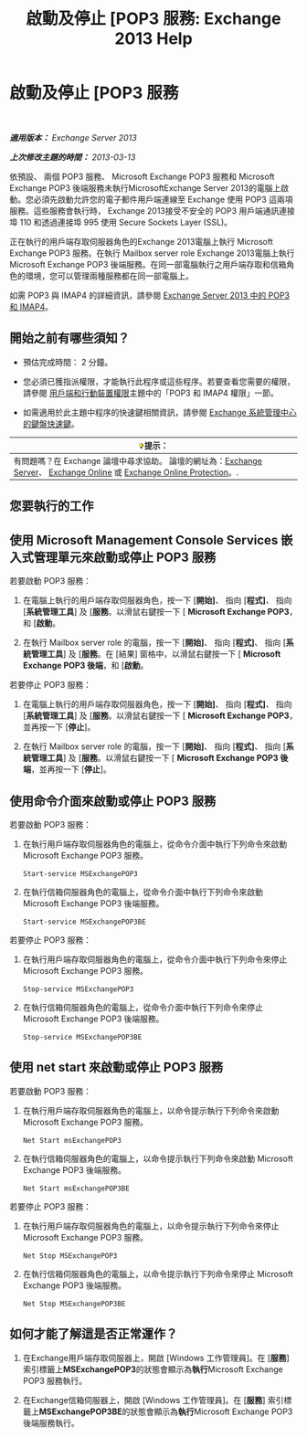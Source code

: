 ﻿---
title: '啟動及停止 [POP3 服務: Exchange 2013 Help'
TOCTitle: 啟動及停止 [POP3 服務
ms:assetid: 3d543921-d8c9-4d4b-99a1-82446b585ceb
ms:mtpsurl: https://technet.microsoft.com/zh-tw/library/Aa997475(v=EXCHG.150)
ms:contentKeyID: 50472930
ms.date: 05/21/2018
mtps_version: v=EXCHG.150
ms.translationtype: MT
---

# 啟動及停止 \[POP3 服務

 

_**適用版本：** Exchange Server 2013_

_**上次修改主題的時間：** 2013-03-13_

依預設、 兩個 POP3 服務、 Microsoft Exchange POP3 服務和 Microsoft Exchange POP3 後端服務未執行MicrosoftExchange Server 2013的電腦上啟動。您必須先啟動允許您的電子郵件用戶端連線至 Exchange 使用 POP3 這兩項服務。這些服務會執行時， Exchange 2013接受不安全的 POP3 用戶端通訊連接埠 110 和透過連接埠 995 使用 Secure Sockets Layer (SSL)。

正在執行的用戶端存取伺服器角色的Exchange 2013電腦上執行 Microsoft Exchange POP3 服務。在執行 Mailbox server role Exchange 2013電腦上執行 Microsoft Exchange POP3 後端服務。在同一部電腦執行之用戶端存取和信箱角色的環境，您可以管理兩種服務都在同一部電腦上。

如需 POP3 與 IMAP4 的詳細資訊，請參閱 [Exchange Server 2013 中的 POP3 和 IMAP4](pop3-and-imap4-in-exchange-server-2013-exchange-2013-help.md)。

## 開始之前有哪些須知？

  - 預估完成時間： 2 分鐘。

  - 您必須已獲指派權限，才能執行此程序或這些程序。若要查看您需要的權限，請參閱 [用戶端和行動裝置權限](clients-and-mobile-devices-permissions-exchange-2013-help.md)主題中的「POP3 和 IMAP4 權限」一節。

  - 如需適用於此主題中程序的快速鍵相關資訊，請參閱 [Exchange 系統管理中心的鍵盤快速鍵](keyboard-shortcuts-in-the-exchange-admin-center-exchange-online-protection-help.md)。

<table>
<thead>
<tr class="header">
<th><img src="images/Bb124558.tip(EXCHG.150).gif" title="提示" alt="提示" />提示：</th>
</tr>
</thead>
<tbody>
<tr class="odd">
<td>有問題嗎？在 Exchange 論壇中尋求協助。 論壇的網址為：<a href="https://go.microsoft.com/fwlink/p/?linkid=60612">Exchange Server</a>、 <a href="https://go.microsoft.com/fwlink/p/?linkid=267542">Exchange Online</a> 或 <a href="https://go.microsoft.com/fwlink/p/?linkid=285351">Exchange Online Protection</a>。.</td>
</tr>
</tbody>
</table>


## 您要執行的工作

## 使用 Microsoft Management Console Services 嵌入式管理單元來啟動或停止 POP3 服務

若要啟動 POP3 服務：

1.  在電腦上執行的用戶端存取伺服器角色，按一下 \[**開始\]**、 指向 \[**程式\]**、 指向 \[**系統管理工具**\] 及 \[**服務**。以滑鼠右鍵按一下 \[ **Microsoft Exchange POP3**，和 \[**啟動**。

2.  在執行 Mailbox server role 的電腦，按一下 \[**開始\]**、 指向 \[**程式\]**、 指向 \[**系統管理工具**\] 及 \[**服務**。在 \[結果\] 窗格中，以滑鼠右鍵按一下 \[ **Microsoft Exchange POP3 後端**，和 \[**啟動**。

若要停止 POP3 服務：

1.  在電腦上執行的用戶端存取伺服器角色，按一下 \[**開始\]**、 指向 \[**程式\]**、 指向 \[**系統管理工具**\] 及 \[**服務**。以滑鼠右鍵按一下 \[ **Microsoft Exchange POP3**，並再按一下 \[**停止**\]。

2.  在執行 Mailbox server role 的電腦，按一下 \[**開始\]**、 指向 \[**程式\]**、 指向 \[**系統管理工具**\] 及 \[**服務**。以滑鼠右鍵按一下 \[ **Microsoft Exchange POP3 後端**，並再按一下 \[**停止**\]。

## 使用命令介面來啟動或停止 POP3 服務

若要啟動 POP3 服務：

1.  在執行用戶端存取伺服器角色的電腦上，從命令介面中執行下列命令來啟動 Microsoft Exchange POP3 服務。
    
        Start-service MSExchangePOP3

2.  在執行信箱伺服器角色的電腦上，從命令介面中執行下列命令來啟動 Microsoft Exchange POP3 後端服務。
    
        Start-service MSExchangePOP3BE

若要停止 POP3 服務：

1.  在執行用戶端存取伺服器角色的電腦上，從命令介面中執行下列命令來停止 Microsoft Exchange POP3 服務。
    
        Stop-service MSExchangePOP3

2.  在執行信箱伺服器角色的電腦上，從命令介面中執行下列命令來停止 Microsoft Exchange POP3 後端服務。
    
        Stop-service MSExchangePOP3BE

## 使用 net start 來啟動或停止 POP3 服務

若要啟動 POP3 服務：

1.  在執行用戶端存取伺服器角色的電腦上，以命令提示執行下列命令來啟動 Microsoft Exchange POP3 服務。
    
        Net Start msExchangePOP3

2.  在執行信箱伺服器角色的電腦上，以命令提示執行下列命令來啟動 Microsoft Exchange POP3 後端服務。
    
        Net Start msExchangePOP3BE

若要停止 POP3 服務：

1.  在執行用戶端存取伺服器角色的電腦上，以命令提示執行下列命令來停止 Microsoft Exchange POP3 服務。
    
        Net Stop MSExchangePOP3

2.  在執行信箱伺服器角色的電腦上，以命令提示執行下列命令來停止 Microsoft Exchange POP3 後端服務。
    
        Net Stop MSExchangePOP3BE

## 如何才能了解這是否正常運作？

1.  在Exchange用戶端存取伺服器上，開啟 \[Windows 工作管理員\]。在 \[**服務**\] 索引標籤上**MSExchangePOP3**的狀態會顯示為**執行**Microsoft Exchange POP3 服務執行。

2.  在Exchange信箱伺服器上，開啟 \[Windows 工作管理員\]。在 \[**服務**\] 索引標籤上**MSExchangePOP3BE**的狀態會顯示為**執行**Microsoft Exchange POP3 後端服務執行。

